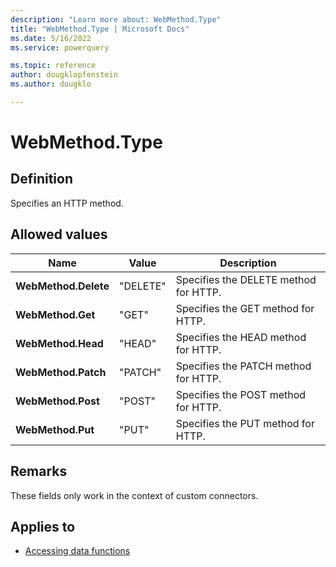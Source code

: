 ```yaml
---
description: "Learn more about: WebMethod.Type"
title: "WebMethod.Type | Microsoft Docs"
ms.date: 5/16/2022
ms.service: powerquery

ms.topic: reference
author: dougklopfenstein
ms.author: dougklo

---
```

# WebMethod.Type

## Definition

Specifies an HTTP method.

## Allowed values

|Name|Value|Description|  
|------------|---|---------------|  
|**WebMethod.Delete**|"DELETE"|Specifies the DELETE method for HTTP.|
|**WebMethod.Get**|"GET"|Specifies the GET method for HTTP.|
|**WebMethod.Head**|"HEAD"|Specifies the HEAD method for HTTP.|
|**WebMethod.Patch**|"PATCH"|Specifies the PATCH method for HTTP.|
|**WebMethod.Post**|"POST"|Specifies the POST method for HTTP.|
|**WebMethod.Put**|"PUT"|Specifies the PUT method for HTTP.|

## Remarks

These fields only work in the context of custom connectors.

## Applies to

* [Accessing data functions](accessing-data-functions.md)
